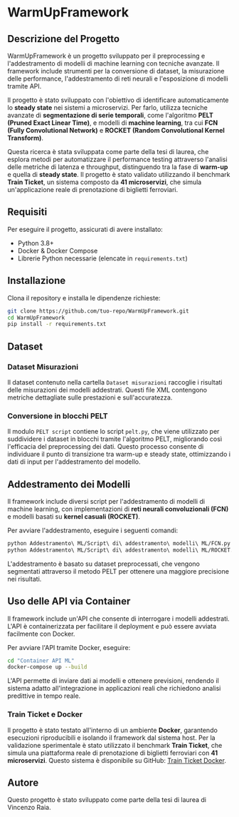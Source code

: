 # WarmUpFramework

## Descrizione del Progetto

WarmUpFramework è un progetto sviluppato per il preprocessing e l'addestramento di modelli di machine learning con tecniche avanzate. Il framework include strumenti per la conversione di dataset, la misurazione delle performance, l'addestramento di reti neurali e l'esposizione di modelli tramite API.

Il progetto è stato sviluppato con l'obiettivo di identificare automaticamente lo **steady state** nei sistemi a microservizi. Per farlo, utilizza tecniche avanzate di **segmentazione di serie temporali**, come l'algoritmo **PELT (Pruned Exact Linear Time)**, e modelli di **machine learning**, tra cui **FCN (Fully Convolutional Network)** e **ROCKET (Random Convolutional Kernel Transform)**. 

Questa ricerca è stata sviluppata come parte della tesi di laurea, che esplora metodi per automatizzare il performance testing attraverso l'analisi delle metriche di latenza e throughput, distinguendo tra la fase di **warm-up** e quella di **steady state**. Il progetto è stato validato utilizzando il benchmark **Train Ticket**, un sistema composto da **41 microservizi**, che simula un'applicazione reale di prenotazione di biglietti ferroviari.

## Requisiti

Per eseguire il progetto, assicurati di avere installato:

- Python 3.8+
- Docker & Docker Compose
- Librerie Python necessarie (elencate in `requirements.txt`)

## Installazione

Clona il repository e installa le dipendenze richieste:

```bash
git clone https://github.com/tuo-repo/WarmUpFramework.git
cd WarmUpFramework
pip install -r requirements.txt
```

## Dataset

### Dataset Misurazioni
Il dataset contenuto nella cartella `Dataset misurazioni` raccoglie i risultati delle misurazioni dei modelli addestrati. Questi file XML contengono metriche dettagliate sulle prestazioni e sull'accuratezza.

### Conversione in blocchi PELT
Il modulo `PELT script` contiene lo script `pelt.py`, che viene utilizzato per suddividere i dataset in blocchi tramite l'algoritmo PELT, migliorando così l'efficacia del preprocessing dei dati. Questo processo consente di individuare il punto di transizione tra warm-up e steady state, ottimizzando i dati di input per l'addestramento del modello.

## Addestramento dei Modelli

Il framework include diversi script per l'addestramento di modelli di machine learning, con implementazioni di **reti neurali convoluzionali (FCN)** e modelli basati su **kernel casuali (ROCKET)**.

Per avviare l'addestramento, eseguire i seguenti comandi:

```bash
python Addestramento\ ML/Script\ di\ addestramento\ modelli\ ML/FCN.py
python Addestramento\ ML/Script\ di\ addestramento\ modelli\ ML/ROCKET.py
```

L'addestramento è basato su dataset preprocessati, che vengono segmentati attraverso il metodo PELT per ottenere una maggiore precisione nei risultati.

## Uso delle API via Container

Il framework include un'API che consente di interrogare i modelli addestrati. L'API è containerizzata per facilitare il deployment e può essere avviata facilmente con Docker.

Per avviare l'API tramite Docker, eseguire:

```bash
cd "Container API ML"
docker-compose up --build
```

L'API permette di inviare dati ai modelli e ottenere previsioni, rendendo il sistema adatto all'integrazione in applicazioni reali che richiedono analisi predittive in tempo reale.

### Train Ticket e Docker
Il progetto è stato testato all'interno di un ambiente **Docker**, garantendo esecuzioni riproducibili e isolando il framework dal sistema host. Per la validazione sperimentale è stato utilizzato il benchmark **Train Ticket**, che simula una piattaforma reale di prenotazione di biglietti ferroviari con **41 microservizi**. Questo sistema è disponibile su GitHub: [Train Ticket Docker](https://github.com/vinciraia99/train-ticket-docker).

## Autore

Questo progetto è stato sviluppato come parte della tesi di laurea di Vincenzo Raia.

